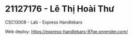 # 21127176 - Lê Thị Hoài Thư
CSC13008 - Lab - Express Handlebars

Web deploy: https://express-handlebars-97ge.onrender.com/
